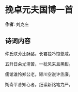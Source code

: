 # 挽卓元夫国博一首

**作者**: 刘克庄

## 诗词内容

仲氏联芳比酥酪，长君独冷饱虀咸。

五升日籴尤清苦，一枕风来且黑甜。

儒馆谁怜郑公老，颍川空说许丞廉。

朔斋平昔知心者，细读新铭笔力严。

